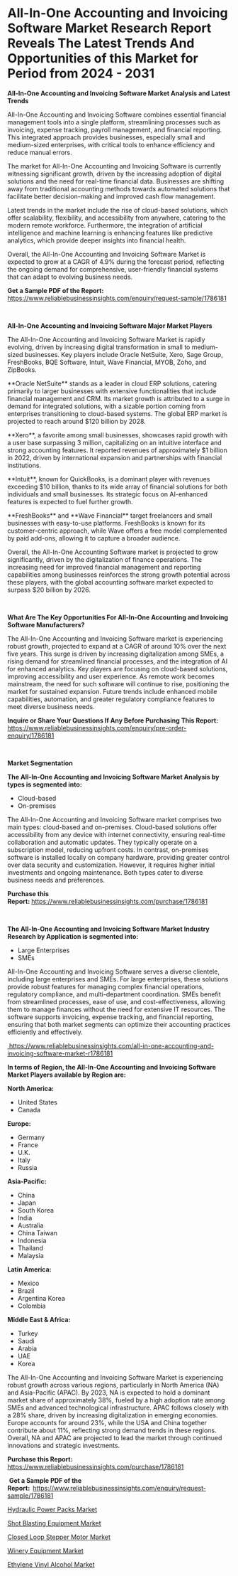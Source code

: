 <p><h1>All-In-One Accounting and Invoicing Software Market Research Report Reveals The Latest Trends And Opportunities of this Market for Period from 2024 - 2031</h1></p><p><strong>All-In-One Accounting and Invoicing Software Market Analysis and Latest Trends</strong></p>
<p><p>All-In-One Accounting and Invoicing Software combines essential financial management tools into a single platform, streamlining processes such as invoicing, expense tracking, payroll management, and financial reporting. This integrated approach provides businesses, especially small and medium-sized enterprises, with critical tools to enhance efficiency and reduce manual errors. </p><p>The market for All-In-One Accounting and Invoicing Software is currently witnessing significant growth, driven by the increasing adoption of digital solutions and the need for real-time financial data. Businesses are shifting away from traditional accounting methods towards automated solutions that facilitate better decision-making and improved cash flow management. </p><p>Latest trends in the market include the rise of cloud-based solutions, which offer scalability, flexibility, and accessibility from anywhere, catering to the modern remote workforce. Furthermore, the integration of artificial intelligence and machine learning is enhancing features like predictive analytics, which provide deeper insights into financial health. </p><p>Overall, the All-In-One Accounting and Invoicing Software Market is expected to grow at a CAGR of 4.9% during the forecast period, reflecting the ongoing demand for comprehensive, user-friendly financial systems that can adapt to evolving business needs.</p></p>
<p><strong>Get a Sample PDF of the Report:&nbsp;</strong> <a href="https://www.reliablebusinessinsights.com/enquiry/request-sample/1786181?utm_campaign=1358&utm_medium=2&utm_source=Github&utm_content=ia&utm_term=09102024&utm_id=all-in-one-accounting-and-invoicing-software">https://www.reliablebusinessinsights.com/enquiry/request-sample/1786181</a></p>
<p>&nbsp;</p>
<p><strong>All-In-One Accounting and Invoicing Software Major Market Players</strong></p>
<p><p>The All-In-One Accounting and Invoicing Software Market is rapidly evolving, driven by increasing digital transformation in small to medium-sized businesses. Key players include Oracle NetSuite, Xero, Sage Group, FreshBooks, BQE Software, Intuit, Wave Financial, MYOB, Zoho, and ZipBooks.</p><p>**Oracle NetSuite** stands as a leader in cloud ERP solutions, catering primarily to larger businesses with extensive functionalities that include financial management and CRM. Its market growth is attributed to a surge in demand for integrated solutions, with a sizable portion coming from enterprises transitioning to cloud-based systems. The global ERP market is projected to reach around $120 billion by 2028.</p><p>**Xero**, a favorite among small businesses, showcases rapid growth with a user base surpassing 3 million, capitalizing on an intuitive interface and strong accounting features. It reported revenues of approximately $1 billion in 2022, driven by international expansion and partnerships with financial institutions. </p><p>**Intuit**, known for QuickBooks, is a dominant player with revenues exceeding $10 billion, thanks to its wide array of financial solutions for both individuals and small businesses. Its strategic focus on AI-enhanced features is expected to fuel further growth.</p><p>**FreshBooks** and **Wave Financial** target freelancers and small businesses with easy-to-use platforms. FreshBooks is known for its customer-centric approach, while Wave offers a free model complemented by paid add-ons, allowing it to capture a broader audience.</p><p>Overall, the All-In-One Accounting Software market is projected to grow significantly, driven by the digitalization of finance operations. The increasing need for improved financial management and reporting capabilities among businesses reinforces the strong growth potential across these players, with the global accounting software market expected to surpass $20 billion by 2026.</p></p>
<p>&nbsp;</p>
<p><strong>What Are The Key Opportunities For All-In-One Accounting and Invoicing Software Manufacturers?</strong></p>
<p><p>The All-In-One Accounting and Invoicing Software market is experiencing robust growth, projected to expand at a CAGR of around 10% over the next five years. This surge is driven by increasing digitalization among SMEs, a rising demand for streamlined financial processes, and the integration of AI for enhanced analytics. Key players are focusing on cloud-based solutions, improving accessibility and user experience. As remote work becomes mainstream, the need for such software will continue to rise, positioning the market for sustained expansion. Future trends include enhanced mobile capabilities, automation, and greater regulatory compliance features to meet diverse business needs.</p></p>
<p><strong>Inquire or Share Your Questions If Any Before Purchasing This Report:</strong> <a href="https://www.reliablebusinessinsights.com/enquiry/pre-order-enquiry/1786181?utm_campaign=1358&utm_medium=2&utm_source=Github&utm_content=ia&utm_term=09102024&utm_id=all-in-one-accounting-and-invoicing-software">https://www.reliablebusinessinsights.com/enquiry/pre-order-enquiry/1786181</a></p>
<p>&nbsp;</p>
<p><strong>Market Segmentation</strong></p>
<p><strong>The All-In-One Accounting and Invoicing Software Market Analysis by types is segmented into:</strong></p>
<p><ul><li>Cloud-based</li><li>On-premises</li></ul></p>
<p><p>The All-In-One Accounting and Invoicing Software market comprises two main types: cloud-based and on-premises. Cloud-based solutions offer accessibility from any device with internet connectivity, ensuring real-time collaboration and automatic updates. They typically operate on a subscription model, reducing upfront costs. In contrast, on-premises software is installed locally on company hardware, providing greater control over data security and customization. However, it requires higher initial investments and ongoing maintenance. Both types cater to diverse business needs and preferences.</p></p>
<p><strong>Purchase this Report:&nbsp;</strong><a href="https://www.reliablebusinessinsights.com/purchase/1786181?utm_campaign=1358&utm_medium=2&utm_source=Github&utm_content=ia&utm_term=09102024&utm_id=all-in-one-accounting-and-invoicing-software">https://www.reliablebusinessinsights.com/purchase/1786181</a></p>
<p>&nbsp;</p>
<p><strong>The All-In-One Accounting and Invoicing Software Market Industry Research by Application is segmented into:</strong></p>
<p><ul><li>Large Enterprises</li><li>SMEs</li></ul></p>
<p><p>All-In-One Accounting and Invoicing Software serves a diverse clientele, including large enterprises and SMEs. For large enterprises, these solutions provide robust features for managing complex financial operations, regulatory compliance, and multi-department coordination. SMEs benefit from streamlined processes, ease of use, and cost-effectiveness, allowing them to manage finances without the need for extensive IT resources. The software supports invoicing, expense tracking, and financial reporting, ensuring that both market segments can optimize their accounting practices efficiently and effectively.</p></p>
<p><a href="https://www.reliablebusinessinsights.com/all-in-one-accounting-and-invoicing-software-market-r1786181?utm_campaign=1358&utm_medium=2&utm_source=Github&utm_content=ia&utm_term=09102024&utm_id=all-in-one-accounting-and-invoicing-software">&nbsp;https://www.reliablebusinessinsights.com/all-in-one-accounting-and-invoicing-software-market-r1786181</a></p>
<p><strong>In terms of Region, the All-In-One Accounting and Invoicing Software Market Players available by Region are:</strong></p>
<p>
    <p> <strong> North America: </strong>
        <ul>
            <li>United States</li>
            <li>Canada</li>
        </ul>
        </p> 
    <p> <strong> Europe: </strong>
        <ul>
            <li>Germany</li>
            <li>France</li>
            <li>U.K.</li>
            <li>Italy</li>
            <li>Russia</li>
        </ul>
        </p> 
    <p> <strong> Asia-Pacific: </strong>
        <ul>
            <li>China</li>
            <li>Japan</li>
            <li>South Korea</li>
            <li>India</li>
            <li>Australia</li>
            <li>China Taiwan</li>
            <li>Indonesia</li>
            <li>Thailand</li>
            <li>Malaysia</li>
        </ul>
        </p> 
    <p> <strong> Latin America: </strong>
        <ul>
            <li>Mexico</li>
            <li>Brazil</li>
            <li>Argentina Korea</li>
            <li>Colombia</li>
        </ul>
        </p> 
    <p> <strong> Middle East & Africa: </strong>
        <ul>
            <li>Turkey</li>
            <li>Saudi</li>
            <li>Arabia</li>
            <li>UAE</li>
            <li>Korea</li>
        </ul>
    </p>
    </p>
<p><p>The All-In-One Accounting and Invoicing Software Market is experiencing robust growth across various regions, particularly in North America (NA) and Asia-Pacific (APAC). By 2023, NA is expected to hold a dominant market share of approximately 38%, fueled by a high adoption rate among SMEs and advanced technological infrastructure. APAC follows closely with a 28% share, driven by increasing digitalization in emerging economies. Europe accounts for around 23%, while the USA and China together contribute about 11%, reflecting strong demand trends in these regions. Overall, NA and APAC are projected to lead the market through continued innovations and strategic investments.</p></p>
<p><strong>Purchase this Report: </strong><a href="https://www.reliablebusinessinsights.com/purchase/1786181?utm_campaign=1358&utm_medium=2&utm_source=Github&utm_content=ia&utm_term=09102024&utm_id=all-in-one-accounting-and-invoicing-software">https://www.reliablebusinessinsights.com/purchase/1786181</a></p>
<p>&nbsp;<strong>Get a Sample PDF of the Report:&nbsp;&nbsp;</strong><a href="https://www.reliablebusinessinsights.com/enquiry/request-sample/1786181?utm_campaign=1358&utm_medium=2&utm_source=Github&utm_content=ia&utm_term=09102024&utm_id=all-in-one-accounting-and-invoicing-software">https://www.reliablebusinessinsights.com/enquiry/request-sample/1786181</a></p>
<p><strong></strong></p>
<p><p><a href="https://www.linkedin.com/pulse/global-hydraulic-power-packs-market-size-share-analysis-yc8uf?utm_campaign=1358&utm_medium=2&utm_source=Github&utm_content=ia&utm_term=09102024&utm_id=all-in-one-accounting-and-invoicing-software">Hydraulic Power Packs Market</a></p><p><a href="https://www.linkedin.com/pulse/what-factors-influence-shot-blasting-equipment-market-coming-l2f2f?utm_campaign=1358&utm_medium=2&utm_source=Github&utm_content=ia&utm_term=09102024&utm_id=all-in-one-accounting-and-invoicing-software">Shot Blasting Equipment Market</a></p><p><a href="https://www.linkedin.com/pulse/comprehensive-closed-loop-stepper-motor-market-report-segmentation-ht9ke?utm_campaign=1358&utm_medium=2&utm_source=Github&utm_content=ia&utm_term=09102024&utm_id=all-in-one-accounting-and-invoicing-software">Closed Loop Stepper Motor Market</a></p><p><a href="https://www.linkedin.com/pulse/digital-transformation-winery-equipment-industry-market-opportunities-ei5le?utm_campaign=1358&utm_medium=2&utm_source=Github&utm_content=ia&utm_term=09102024&utm_id=all-in-one-accounting-and-invoicing-software">Winery Equipment Market</a></p><p><a href="https://www.linkedin.com/pulse/how-regions-adapting-ethylene-vinyl-alcohol-market-global-hwice?trackingId=CfHMK2E8Q3mAlH%2FS9%2Fn2eg%3D%3D&utm_campaign=1358&utm_medium=2&utm_source=Github&utm_content=ia&utm_term=09102024&utm_id=all-in-one-accounting-and-invoicing-software">Ethylene Vinyl Alcohol Market</a></p></p>